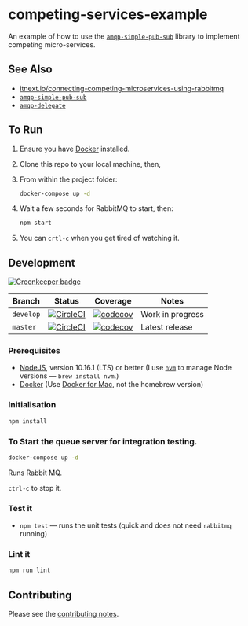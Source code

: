 # competing-services-example

An example of how to use the [`amqp-simple-pub-sub`](https://github.com/davesag/amqp-simple-pub-sub) library to implement competing micro-services.

## See Also

- [itnext.io/connecting-competing-microservices-using-rabbitmq](https://itnext.io/connecting-competing-microservices-using-rabbitmq-28e5269861b6)
- [`amqp-simple-pub-sub`](https://github.com/davesag/amqp-simple-pub-sub)
- [`amqp-delegate`](https://github.com/davesag/amqp-delegate)

## To Run

1. Ensure you have [Docker](https://www.docker.com) installed.
2. Clone this repo to your local machine, then,
3. From within the project folder:

   ```sh
   docker-compose up -d
   ```

4. Wait a few seconds for RabbitMQ to start, then:

   ```sh
   npm start
   ```

5. You can `crtl-c` when you get tired of watching it.

## Development

[![Greenkeeper badge](https://badges.greenkeeper.io/davesag/competing-services-example.svg)](https://greenkeeper.io/)

<!-- prettier-ignore -->
| Branch | Status | Coverage | Notes |
| ------ | ------ | -------- | ----- |
| `develop` | [![CircleCI](https://circleci.com/gh/davesag/competing-services-example/tree/develop.svg?style=svg)](https://circleci.com/gh/davesag/competing-services-example/tree/develop) |  [![codecov](https://codecov.io/gh/davesag/competing-services-example/branch/develop/graph/badge.svg)](https://codecov.io/gh/davesag/competing-services-example) | Work in progress |
| `master` | [![CircleCI](https://circleci.com/gh/davesag/competing-services-example/tree/master.svg?style=svg)](https://circleci.com/gh/davesag/competing-services-example/tree/master) |  [![codecov](https://codecov.io/gh/davesag/competing-services-example/branch/master/graph/badge.svg)](https://codecov.io/gh/davesag/competing-services-example) | Latest release |

### Prerequisites

- [NodeJS](htps://nodejs.org), version 10.16.1 (LTS) or better (I use [`nvm`](https://github.com/creationix/nvm) to manage Node versions — `brew install nvm`.)
- [Docker](https://www.docker.com) (Use [Docker for Mac](https://docs.docker.com/docker-for-mac/), not the homebrew version)

### Initialisation

```sh
npm install
```

### To Start the queue server for integration testing.

```sh
docker-compose up -d
```

Runs Rabbit MQ.

`ctrl-c` to stop it.

### Test it

- `npm test` — runs the unit tests (quick and does not need `rabbitmq` running)

### Lint it

```sh
npm run lint
```

## Contributing

Please see the [contributing notes](CONTRIBUTING.md).
